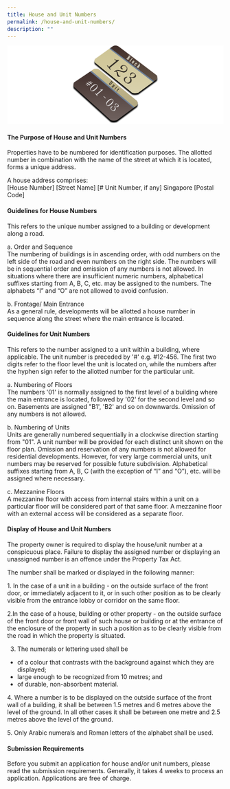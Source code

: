 ```yaml
---
title: House and Unit Numbers
permalink: /house-and-unit-numbers/
description: ""
---
```

![Houaw & Unit Number Pic](/images/House%20&%20Unit%20Pic%204k.png)

<h4>The Purpose of House and Unit Numbers</h4>

Properties have to be numbered for identification purposes. The allotted number in combination with the name of the street at which it is located, forms a unique address.

A house address comprises:<br>[House Number] [Street Name] [# Unit Number, if any] Singapore [Postal Code]

<h4>Guidelines for House Numbers</h4>

<p>This refers to the unique number assigned to a building or development along a road.  
  
a. Order and Sequence  
The numbering of buildings is in ascending order, with odd numbers on the left side of the road and even numbers on the right side. The numbers will be in sequential order and omission of any numbers is not allowed. In situations where there are insufficient numeric numbers, alphabetical suffixes starting from A, B, C, etc. may be assigned to the numbers. The alphabets “I” and “O” are not allowed to avoid confusion.  
  
b. Frontage/ Main Entrance  
As a general rule, developments will be allotted a house number in sequence along the street where the main entrance is located.</p>

<h4>Guidelines for Unit Numbers</h4>

This refers to the number assigned to a unit within a building, where applicable. The unit number is preceded by '#' e.g. #12-456. The first two digits refer to the floor level the unit is located on, while the numbers after the hyphen sign refer to the allotted number for the particular unit.  
  
a. Numbering of Floors  
The numbers '01' is normally assigned to the first level of a building where the main entrance is located, followed by '02' for the second level and so on. Basements are assigned "B1', 'B2' and so on downwards. Omission of any numbers is not allowed.  
  
b. Numbering of Units  
Units are generally numbered sequentially in a clockwise direction starting from "01". A unit number will be provided for each distinct unit shown on the floor plan. Omission and reservation of any numbers is not allowed for residential developments. However, for very large commercial units, unit numbers may be reserved for possible future subdivision. Alphabetical suffixes starting from A, B, C (with the exception of “I” and “O”), etc. will be assigned where necessary.  
  
c. Mezzanine Floors  
A mezzanine floor with access from internal stairs within a unit on a particular floor will be considered part of that same floor. A mezzanine floor with an external access will be considered as a separate floor.

<h4>Display of House and Unit Numbers</h4>

The property owner is required to display the house/unit number at a conspicuous place. Failure to display the assigned number or displaying an unassigned number is an offence under the Property Tax Act.  
  
The number shall be marked or displayed in the following manner:  
 
<p>
1. In the case of a unit in a building - on the outside surface of the front door, or immediately adjacent to it, or in such other position as to be clearly visible from the entrance lobby or corridor on the same floor.
	
2.In the case of a house, building or other property - on the outside surface of the front door or front wall of such house or building or at the entrance of the enclosure of the property in such a position as to be clearly visible from the road in which the property is situated.

3. The numerals or lettering used shall be  
* of a colour that contrasts with the background against which they are displayed;
* large enough to be recognized from 10 metres; and  
* of durable, non-absorbent material.  

<p>
4. Where a number is to be displayed on the outside surface of the front wall of a building, it shall be between 1.5 metres and 6 metres above the level of the ground. In all other cases it shall be between one metre and 2.5 metres above the level of the ground.
<p>
5. Only Arabic numerals and Roman letters of the alphabet shall be used.

<h4>Submission Requirements</h4>

Before you submit an application for house and/or unit numbers, please read the submission requirements. Generally, it takes 4 weeks to process an application. Applications are free of charge.